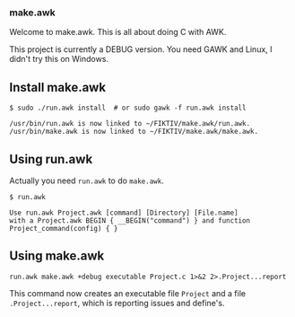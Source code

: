 
### make.awk

Welcome to make.awk. This is all about doing C with AWK.

This project is currently a DEBUG version. You need GAWK and Linux, I didn't try this on Windows.

## Install make.awk

```
$ sudo ./run.awk install  # or sudo gawk -f run.awk install

/usr/bin/run.awk is now linked to ~/FIKTIV/make.awk/run.awk.
/usr/bin/make.awk is now linked to ~/FIKTIV/make.awk/make.awk.
```

## Using run.awk

Actually you need `run.awk` to do `make.awk`.

```
$ run.awk

Use run.awk Project.awk [command] [Directory] [File.name]
with a Project.awk BEGIN { __BEGIN("command") } and function Project_command(config) { }
```

## Using make.awk

```
run.awk make.awk +debug executable Project.c 1>&2 2>.Project...report
```

This command now creates an executable file `Project` and a file `.Project...report`, which is reporting issues and define's.
